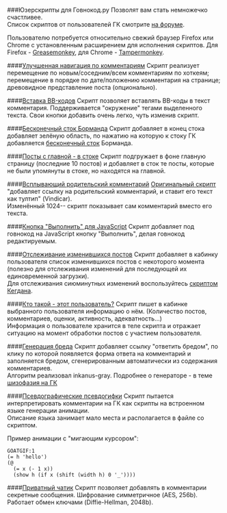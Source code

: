 ###Юзерскрипты для Говнокод.ру
Позволят вам стать немножечко счастливее.  
Список скриптов от пользователей ГК смотрите [на форуме](http://gvforum.ru/viewtopic.php?id=1173).

Пользователю потребуется относительно свежий браузер Firefox или Chrome с установленным расширением для исполнения скриптов. Для Firefox - [Greasemonkey](https://addons.mozilla.org/ru/firefox/addon/greasemonkey/), для Chrome - [Tampermonkey](https://chrome.google.com/webstore/detail/tampermonkey/dhdgffkkebhmkfjojejmpbldmpobfkfo).

####[Улучшенная навигация по комментариям](gc_new_comments.user.js)
  Скрипт реализует перемещение по новым/соседним/всем комментариям по хоткеям;
  перемещение в порядке по дате/положению комментария на странице;
  древовидное представление поста (опционально).

####[Вставка BB-кодов](bbcode.user.js)
  Скрипт позволяет вставлять BB-коды в текст комментария. Поддерживается
  "окружение" тегами выделенного текста. Свои кнопки добавить очень легко,
  чуть изменив скрипт.

####[Бесконечный сток Борманда](infinite_stok.user.js)
  Скрипт добавляет в конец стока добавляет зелёную область, по нажатию на которую
  к стоку ГК добавляется [бесконечный сток](http://bormand.tk/gktmp/) Борманда.

####[Посты с главной - в стоке](main_vs_stok.user.js)
  Скрипт подгружает в фоне главную страницу (последние 10 постов) и добавляет в сток те посты, которые не были упомянуты в стоке, но находятся на главной.

####[Всплывающий родительский комментарий](gc_parent_comment_2.user.js)
  [Оригинальный скрипт](http://govnokod.ru/13321) "добавляет ссылку на родительский комментарий, и ставит его текст как тултип" (Vindicar).  
  Изменённый 1024-- скрипт показывает сам комментарий вместо его текста.

####[Кнопка "Выполнить" для JavaScript](execjs.user.js)
  Скрипт добавляет под говнокод на JavaScript кнопку "Выполнить", делая говнокод редактируемым.

####[Отслеживание изменившихся постов](gc_log_posts.user.js)
  Скрипт добавляет в кабинку пользователя список изменившихся постов с некоторого момента
  (полезно для отслеживания изменений для последующей их единовременной загрузки).  
  Для отслеживания сиюминутных изменений воспользуйтесь [скриптом Кегдана](https://github.com/Kegdan/Jabiy-Scrip/blob/master/NewInGovnokod.js).

####[Кто такой - этот пользователь?](who.user.js)
  Скрипт пишет в кабинке выбранного пользователя информацию о нём.
  (Количество постов, комментариев, оценки, активность, адекватность...)   
  Информация о пользователе хранится в теле скрипта и отражает ситуацию на момент обработки постов с участием пользователя.

####[Генерация бреда](autobred.user.js)
  Скрипт добавляет ссылку "ответить бредом", по клику по которой появляется форма ответа на комментарий и заполняется бредом, сгенерированным автоматически из содержания комментариев.   
  Алгоритм реализовал inkanus-gray.
  Подробнее о генераторе - в теме [шизофазия на ГК](http://gvforum.ru/viewtopic.php?id=1203)

####[Псевдографические псевдогифки](goatgif.user.js)
  Скрипт пытается интерпретировать комментарии на ГК как скрипты на встроенном языке генерации анимации.   
  Описание языка занимает мало места и располагается в файле со скриптом.
  
  Пример анимации с "мигающим курсором":

    GOATGIF:1
    (= h 'hello')
    (@
      (= x (- 1 x))
      (show h (if x (shift (width h) 0 '_'))))

####[Приватный чатик](cryptochat.user.js)
  Скрипт позволяет добавлять в комментарии секретные сообщения. Шифрование симметричное (AES, 256b). Работает обмен ключами (Diffie-Hellman, 2048b).